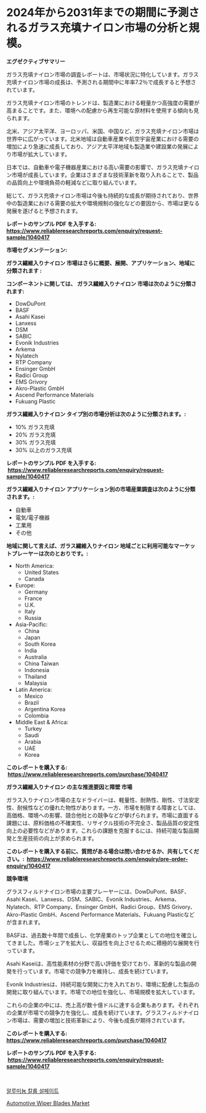 <p><h1>2024年から2031年までの期間に予測されるガラス充填ナイロン市場の分析と規模。</h1></p><p><strong>エグゼクティブサマリー</strong></p>
<p><p>ガラス充填ナイロン市場の調査レポートは、市場状況に特化しています。ガラス充填ナイロン市場の成長は、予測される期間中に年率7.2％で成長すると予想されています。</p><p>ガラス充填ナイロン市場のトレンドは、製造業における軽量かつ高強度の需要が高まることです。また、環境への配慮から再生可能な原材料を使用する傾向も見られます。</p><p>北米、アジア太平洋、ヨーロッパ、米国、中国など、ガラス充填ナイロン市場は世界中に広がっています。北米地域は自動車産業や航空宇宙産業における需要の増加により急速に成長しており、アジア太平洋地域も製造業や建設業の発展により市場が拡大しています。</p><p>日本では、自動車や電子機器産業における高い需要の影響で、ガラス充填ナイロン市場が成長しています。企業はさまざまな技術革新を取り入れることで、製品の品質向上や環境負荷の軽減などに取り組んでいます。</p><p>総じて、ガラス充填ナイロン市場は今後も持続的な成長が期待されており、世界中の製造業における需要の拡大や環境規制の強化などの要因から、市場は更なる発展を遂げると予想されます。</p></p>
<p><strong>レポートのサンプル PDF を入手する: <a href="https://www.reliableresearchreports.com/enquiry/request-sample/1040417">https://www.reliableresearchreports.com/enquiry/request-sample/1040417</a></strong></p>
<p><strong>市場セグメンテーション:</strong></p>
<p><strong> ガラス繊維入りナイロン 市場はさらに概要、展開、アプリケーション、地域に分類されます :</strong></p>
<p><strong>コンポーネントに関しては、 ガラス繊維入りナイロン 市場は次のように分類されます: &nbsp;</strong></p>
<p><ul><li>DowDuPont</li><li>BASF</li><li>Asahi Kasei</li><li>Lanxess</li><li>DSM</li><li>SABIC</li><li>Evonik Industries</li><li>Arkema</li><li>Nylatech</li><li>RTP Company</li><li>Ensinger GmbH</li><li>Radici Group</li><li>EMS Grivory</li><li>Akro-Plastic GmbH</li><li>Ascend Performance Materials</li><li>Fukuang Plastic</li></ul></p>
<p><strong> ガラス繊維入りナイロン タイプ別の市場分析は次のように分類されます。:</strong></p>
<p><ul><li>10% ガラス充填</li><li>20% ガラス充填</li><li>30% ガラス充填</li><li>30% 以上のガラス充填</li></ul></p>
<p><strong>レポートのサンプル PDF を入手する: &nbsp;<a href="https://www.reliableresearchreports.com/enquiry/request-sample/1040417">https://www.reliableresearchreports.com/enquiry/request-sample/1040417</a></strong></p>
<p><strong> ガラス繊維入りナイロン アプリケーション別の市場産業調査は次のように分類されます。:</strong></p>
<p><ul><li>自動車</li><li>電気/電子機器</li><li>工業用</li><li>その他</li></ul></p>
<p><strong>地域に関して言えば、ガラス繊維入りナイロン 地域ごとに利用可能なマーケットプレーヤーは次のとおりです。:</strong></p>
<p><ul>
    <li>
        North America:
        <ul>
            <li>United States</li>
            <li>Canada</li>
        </ul>
    </li>
    <li>
        Europe:
        <ul>
            <li>Germany</li>
            <li>France</li>
            <li>U.K.</li>
            <li>Italy</li>
            <li>Russia</li>
        </ul>
    </li>
    <li>
        Asia-Pacific:
        <ul>
            <li>China</li>
            <li>Japan</li>
            <li>South Korea</li>
            <li>India</li>
            <li>Australia</li>
            <li>China Taiwan</li>
            <li>Indonesia</li>
            <li>Thailand</li>
            <li>Malaysia</li>
        </ul>
    </li>
    <li>
        Latin America:
        <ul>
            <li>Mexico</li>
            <li>Brazil</li>
            <li>Argentina Korea</li>
            <li>Colombia</li>
        </ul>
    </li>
    <li>
        Middle East & Africa:
        <ul>
            <li>Turkey</li>
            <li>Saudi</li>
            <li>Arabia</li>
            <li>UAE</li>
            <li>Korea</li>
        </ul>
    </li>
    </ul></p>
<p><strong>このレポートを購入する: &nbsp;<a href="https://www.reliableresearchreports.com/purchase/1040417">https://www.reliableresearchreports.com/purchase/1040417</a></strong></p>
<p><strong>ガラス繊維入りナイロン の主な推進要因と障壁 市場</strong></p>
<p><p>ガラス入りナイロン市場の主なドライバーは、軽量性、耐熱性、剛性、寸法安定性、耐候性などの優れた物性があります。一方、市場を制限する障害としては、高価格、環境への影響、競合他社との競争などが挙げられます。市場に直面する課題には、原料価格の不確実性、リサイクル技術の不完全さ、製品品質の安定性向上の必要性などがあります。これらの課題を克服するには、持続可能な製品開発と生産技術の向上が求められます。</p></p>
<p><strong>このレポートを購入する前に、質問がある場合は問い合わせるか、共有してください。:&nbsp; <a href="https://www.reliableresearchreports.com/enquiry/pre-order-enquiry/1040417">https://www.reliableresearchreports.com/enquiry/pre-order-enquiry/1040417</a></strong></p>
<p><strong>競争環境</strong></p>
<p><p>グラスフィルドナイロン市場の主要プレーヤーには、DowDuPont、BASF、Asahi Kasei、Lanxess、DSM、SABIC、Evonik Industries、Arkema、Nylatech、RTP Company、Ensinger GmbH、Radici Group、EMS Grivory、Akro-Plastic GmbH、Ascend Performance Materials、Fukuang Plasticなどが含まれます。 </p><p>BASFは、過去数十年間で成長し、化学産業のトップ企業としての地位を確立してきました。市場シェアを拡大し、収益性を向上させるために積極的な展開を行っています。</p><p>Asahi Kaseiは、高性能素材の分野で高い評価を受けており、革新的な製品の開発を行っています。市場での競争力を維持し、成長を続けています。</p><p>Evonik Industriesは、持続可能な開発に力を入れており、環境に配慮した製品の開発に取り組んでいます。市場での地位を強化し、市場規模を拡大しています。</p><p>これらの企業の中には、売上高が数十億ドルに達する企業もあります。それぞれの企業が市場での競争力を強化し、成長を続けています。グラスフィルドナイロン市場は、需要の増加と技術革新により、今後も成長が期待されています。</p></p>
<p><strong>このレポートを購入する: &nbsp; <a href="https://www.reliableresearchreports.com/purchase/1040417">https://www.reliableresearchreports.com/purchase/1040417</a></strong></p>
<p><strong>レポートのサンプル PDF を入手する: &nbsp;<a href="https://www.reliableresearchreports.com/enquiry/request-sample/1040417">https://www.reliableresearchreports.com/enquiry/request-sample/1040417</a></strong><strong></strong></p>
<p>&nbsp;</p>
<p><p><a href="https://medium.com/@giovanileannon/%EC%95%8C%EB%A3%A8%EB%AF%B8%EB%8A%84-%ED%94%BC%ED%83%80%EC%8A%98-%ED%99%A9%EC%82%B0%EC%97%BC-%EC%8B%9C%EC%9E%A5-%EA%B2%BD%EC%9F%81-%EB%B6%84%EC%84%9D-%EC%8B%9C%EC%9E%A5-%EB%8F%99%ED%96%A5-%EB%B0%8F-2031%EB%85%84%EA%B9%8C%EC%A7%80%EC%9D%98-%EC%98%88%EC%B8%A1-9ce200833b8f">알루미늄 칼륨 설페이트</a></p><p><a href="https://copper-carbon-84f.notion.site/Automotive-Wiper-Blades-Market-Size-Reflecting-a-Forecast-Till-2031-Market-By-Type-By-Application--c642e5550af443348b16a601d081883e">Automotive Wiper Blades Market</a></p></p>